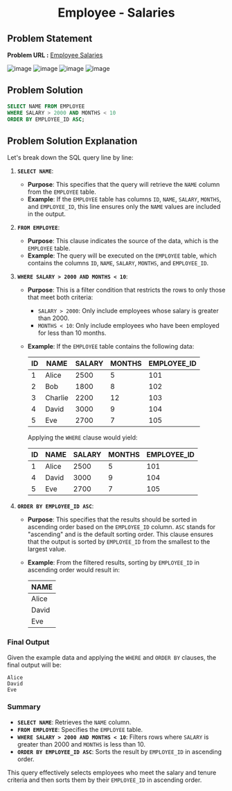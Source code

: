 <h1 align='center'>Employee - Salaries</h1>

## Problem Statement

**Problem URL :** [Employee Salaries](https://www.hackerrank.com/challenges/salary-of-employees/problem?isFullScreen=true)

![image](https://github.com/user-attachments/assets/c8af82ea-b029-4465-bbd6-fabeca0ba20f)
![image](https://github.com/user-attachments/assets/72c91cfa-e992-4854-9791-def506df07fe)
![image](https://github.com/user-attachments/assets/fc117ece-8bd4-410c-9d87-dd6ed570e76a)
![image](https://github.com/user-attachments/assets/96ce5c37-a4c2-409d-830c-a6c6cee4c1f7)

## Problem Solution
```sql
SELECT NAME FROM EMPLOYEE
WHERE SALARY > 2000 AND MONTHS < 10
ORDER BY EMPLOYEE_ID ASC;
```

## Problem Solution Explanation
Let's break down the SQL query line by line:

1. **`SELECT NAME`**:
   - **Purpose**: This specifies that the query will retrieve the `NAME` column from the `EMPLOYEE` table.
   - **Example**: If the `EMPLOYEE` table has columns `ID`, `NAME`, `SALARY`, `MONTHS`, and `EMPLOYEE_ID`, this line ensures only the `NAME` values are included in the output.

2. **`FROM EMPLOYEE`**:
   - **Purpose**: This clause indicates the source of the data, which is the `EMPLOYEE` table.
   - **Example**: The query will be executed on the `EMPLOYEE` table, which contains the columns `ID`, `NAME`, `SALARY`, `MONTHS`, and `EMPLOYEE_ID`.

3. **`WHERE SALARY > 2000 AND MONTHS < 10`**:
   - **Purpose**: This is a filter condition that restricts the rows to only those that meet both criteria:
     - `SALARY > 2000`: Only include employees whose salary is greater than 2000.
     - `MONTHS < 10`: Only include employees who have been employed for less than 10 months.
   - **Example**: If the `EMPLOYEE` table contains the following data:

     | ID | NAME   | SALARY | MONTHS | EMPLOYEE_ID |
     |----|--------|--------|--------|-------------|
     | 1  | Alice  | 2500   | 5      | 101         |
     | 2  | Bob    | 1800   | 8      | 102         |
     | 3  | Charlie| 2200   | 12     | 103         |
     | 4  | David  | 3000   | 9      | 104         |
     | 5  | Eve    | 2700   | 7      | 105         |

     Applying the `WHERE` clause would yield:

     | ID | NAME   | SALARY | MONTHS | EMPLOYEE_ID |
     |----|--------|--------|--------|-------------|
     | 1  | Alice  | 2500   | 5      | 101         |
     | 4  | David  | 3000   | 9      | 104         |
     | 5  | Eve    | 2700   | 7      | 105         |

4. **`ORDER BY EMPLOYEE_ID ASC`**:
   - **Purpose**: This specifies that the results should be sorted in ascending order based on the `EMPLOYEE_ID` column. `ASC` stands for "ascending" and is the default sorting order. This clause ensures that the output is sorted by `EMPLOYEE_ID` from the smallest to the largest value.
   - **Example**: From the filtered results, sorting by `EMPLOYEE_ID` in ascending order would result in:

     | NAME  |
     |-------|
     | Alice |
     | David |
     | Eve   |

### Final Output

Given the example data and applying the `WHERE` and `ORDER BY` clauses, the final output will be:

```plaintext
Alice
David
Eve
```

### Summary

- **`SELECT NAME`**: Retrieves the `NAME` column.
- **`FROM EMPLOYEE`**: Specifies the `EMPLOYEE` table.
- **`WHERE SALARY > 2000 AND MONTHS < 10`**: Filters rows where `SALARY` is greater than 2000 and `MONTHS` is less than 10.
- **`ORDER BY EMPLOYEE_ID ASC`**: Sorts the result by `EMPLOYEE_ID` in ascending order.

This query effectively selects employees who meet the salary and tenure criteria and then sorts them by their `EMPLOYEE_ID` in ascending order.
